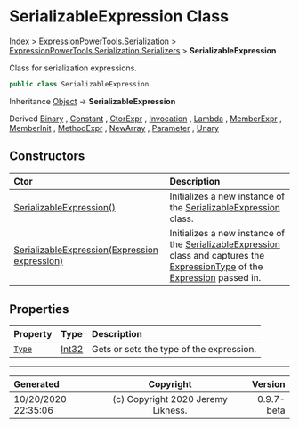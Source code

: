 ﻿# SerializableExpression Class

[Index](../index.md) > [ExpressionPowerTools.Serialization](ExpressionPowerTools.Serialization.a.md) > [ExpressionPowerTools.Serialization.Serializers](ExpressionPowerTools.Serialization.Serializers.n.md) > **SerializableExpression**

Class for serialization expressions.

```csharp
public class SerializableExpression
```

Inheritance [Object](https://docs.microsoft.com/dotnet/api/system.object) → **SerializableExpression**

Derived  [Binary](ExpressionPowerTools.Serialization.Serializers.Binary.cs.md) ,  [Constant](ExpressionPowerTools.Serialization.Serializers.Constant.cs.md) ,  [CtorExpr](ExpressionPowerTools.Serialization.Serializers.CtorExpr.cs.md) ,  [Invocation](ExpressionPowerTools.Serialization.Serializers.Invocation.cs.md) ,  [Lambda](ExpressionPowerTools.Serialization.Serializers.Lambda.cs.md) ,  [MemberExpr](ExpressionPowerTools.Serialization.Serializers.MemberExpr.cs.md) ,  [MemberInit](ExpressionPowerTools.Serialization.Serializers.MemberInit.cs.md) ,  [MethodExpr](ExpressionPowerTools.Serialization.Serializers.MethodExpr.cs.md) ,  [NewArray](ExpressionPowerTools.Serialization.Serializers.NewArray.cs.md) ,  [Parameter](ExpressionPowerTools.Serialization.Serializers.Parameter.cs.md) ,  [Unary](ExpressionPowerTools.Serialization.Serializers.Unary.cs.md) 

## Constructors

| Ctor | Description |
| :-- | :-- |
| [SerializableExpression()](ExpressionPowerTools.Serialization.Serializers.SerializableExpression.ctor.md#serializableexpression) | Initializes a new instance of the [SerializableExpression](ExpressionPowerTools.Serialization.Serializers.SerializableExpression.cs.md) class. |
| [SerializableExpression(Expression expression)](ExpressionPowerTools.Serialization.Serializers.SerializableExpression.ctor.md#serializableexpressionexpression-expression) | Initializes a new instance of the [SerializableExpression](ExpressionPowerTools.Serialization.Serializers.SerializableExpression.cs.md) class and captures            the [ExpressionType](https://docs.microsoft.com/dotnet/api/system.linq.expressions.expressiontype) of the [Expression](https://docs.microsoft.com/dotnet/api/system.linq.expressions.expression) passed in. |
## Properties

| Property | Type | Description |
| :-- | :-- | :-- |
| [`Type`](ExpressionPowerTools.Serialization.Serializers.SerializableExpression.Type.prop.md) | [Int32](https://docs.microsoft.com/dotnet/api/system.int32) | Gets or sets the type of the expression. |


---

| Generated | Copyright | Version |
| :-- | :-: | --: |
| 10/20/2020 22:35:06 | (c) Copyright 2020 Jeremy Likness. | 0.9.7-beta |

